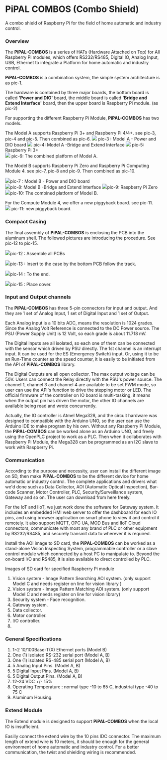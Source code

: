 # PiPAL COMBOS (Combo Shield)

A combo shield of Raspberry Pi for the field of home automatic and industry control.

### **Overview** 

The **PiPAL-COMBOS** is a series of HATs (Hardware Attached on Top) for All Raspberry Pi modules, which offers RS232/RS485, Digital IO, Analog Input, USB, Ethernet to integrate a Platform for home automatic and industry control.

**PiPAL-COMBOS** is a combination system, the simple system architecture is as pic-1. 

The hardware is combined by three major boards, the bottom board is called **'Power and DIO'** board, the middle board is called **'Bridge and Extend Interface'** board, then the upper board is Raspberry Pi module. (as pic-2)

For supporting the different Raspberry Pi Module, **PiPAL-COMBOS** has two models.

The Model A supports Raspberry Pi 3+ and Raspberry Pi 4/4+. see pic-3, pic-4 and pic-5. Then combined as pic-6.
<img src="./pics/IMG_0829.jpg" />
pic-3 : Model  A - Power and DIO board
<img src="./pics/IMG_0830.jpg" />
pic-4: Model A -Bridge and Extend Interface
<img src="./pics/IMG_0831.jpg" />
pic-5: Raspberry Pi 3+                                            
<img src="./pics/IMG_0840.jpg" />
pic-6: The combined platform of Model A.




The Model B supports Raspberry Pi Zero and Raspberry Pi Computing Module 4. see pic-7, pic-8 and pic-9. 
Then combined as pic-10.

<img src="./pics/IMG_0832.jpg" />pic-7 : Model B - Power and DIO board             
<img src="./pics/IMG_0833.jpg" />pic-8: Model B -Bridge and Extend Interface
<img src="./pics/IMG_0834.jpg" />pic-9: Raspberry Pi Zero         
<img src="./pics/IMG_0838.jpg" />pic-10: The combined platform of Model B.                                

For the Compute Module 4, we offer a new piggyback board. see pic-11.      
<img src="./pics/IMG_0863.jpg" />
pic-11: new piggyback board.           

### **Compact Casing**
The final assembly of **PiPAL-COMBOS** is enclosing the PCB into the aluminum shell. The followed pictures are introducing the procedure. See pic-12 to pic-15.

<img src="./pics/IMG_0882.jpg" />pic-12 : Assemble all PCBs

<img src="./pics/IMG_0881.jpg" />pic-13 : Insert to the case by the bottom PCB follow the track.

<img src="./pics/IMG_0879.jpg" />pic-14 : To the end.

<img src="./pics/IMG_0878.jpg" />pic-15 : Place cover.


### **Input and Output channels**
The **PiPAL-COMBOS** has three 5-pin connectors for input and output. And they are 1 set of Analog Input, 1 set of Digital Input and 1 set of Output.

Each Analog input is a 10 bits ADC, means the resolution is 1024 grades. Since the Analog Volt Reference is connected to the DC Power source. The PSU (Power Supply Unit) is 12 Volt, so each grade is about 11.718 mV.

The Digital Inputs are all isolated, so each one of them can be connected with the sensor which driven by PSU directly. The 1st channel is an interrupt input. It can be used for the ES (Emergency Switch) input. Or, using it to be an Run-Time counter as the speed counter, it is easily to be initiated from the API of **PiPAL-COMBOS** library.

The Digital Outputs are all open collector. The max output voltage can be 50V. Users can connect the Relay directly with the PSU's power source. The channel 1, channel 3 and channel 4 are available to be set PWM mode, so user can use the API's function to drive the stepping motor or LED. The official firmware of the controller on IO board is multi-tasking, it means when the output pin has driven the motor, the other IO channels are available being read and wrote concurrently.    

Actually, the IO controller is Atmel Mega328, and the circuit hardware was designed to compatible with the Arduino UNO, so the user can use the Arduino IDE to make program by his own. Without any Raspberry Pi Module, the **PiPAL-COMBOS** can be worked alone as an Arduino UNO, and freely using the OpenPLC project to work as a PLC. Then when it collaborates with Raspberry Pi Module, the Mega328 can be programmed as an I2C slave to work with Raspberry Pi. 

### **Communication**

According to the purpose and necessity, user can install the different image on SD, then make **PiPAL-COMBOS** to be the different device for home automatic or industry control. The complete applications and drivers what we'd done such as Data Collector, AOI (Automatic Optical Inspection), Bar-code Scanner, Motor Controller, PLC, Security/Surveillance system, Gateway and so on. The user can download from here freely.



For the IoT and IIoT, we just work done the software for Gateway system. It includes an embedded HMI web server to offer the dashboard for each IO pins, and using browser application on smart phone to view it and control it remotely. It also support MQTT, OPC UA, MOD Bus and IIoT Cloud connectors, communicate with most any brand of PLC or other equipment by RS232/RS485, and securely transmit data to wherever it is required.



Install the AOI image to SD card, the **PiPAL-COMBOS** can be worked as a stand-alone Vision Inspecting System, programmable controller or a slave control module which connected by a host PC to manipulate to. Beyond the on-board I/O and RS485, it is also available to direct controlled by PLC.

Images of SD card for specified Raspberry Pi module

1. Vision system - Image Pattern Searching AOI system. (only support Model C and needs register on line for vision library )
2. Vision system - Image Pattern Matching AOI system. (only support Model C and needs register on line for vision library)
3. Security system - Face recognition.
4. Gateway system.
5. Data collector.
6. Motor controller.
7. I/O controller.
8. 

###  **General Specifications**

1. 1~2 10/100Base-T(X) Ethernet ports (Model B)
2. One (1) isolated RS-232 serial port  (Model A, B)
3. One (1) isolated RS-485 serial port  (Model A, B)
4. 5 Analog Input Pins.  (Model A, B)
5. 5 Digital Input Pins.  (Model A, B)
6. 5 Digital Output Pins.  (Model A, B)
7. 12-24 VDC +/- 15% 
8. Operating Temperature : normal type -10 to 65 C, industrial type -40 to 75 C 
9. Aluminum Housing.



### **Extend Module**

The Extend module is designed to support **PiPAL-COMBOS** when the local IO is insufficient.

Easilly connect the extend wire by the 10 pins IDC connector. The maximum length of extend wire is 10 meters, it should be enough for the general environment of home automatic and industry control. For a better communication, the twist and shielding wiring is recommended.



